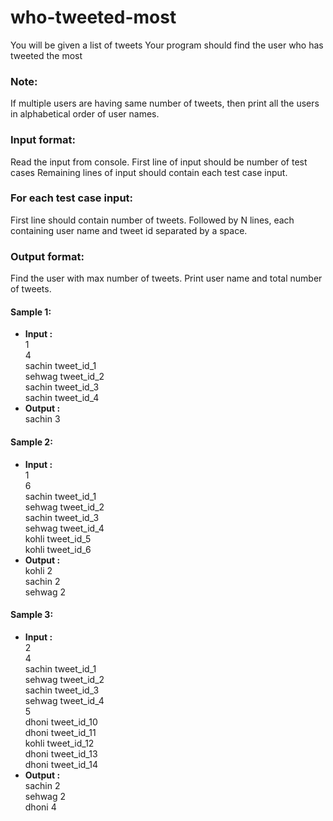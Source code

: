 # who-tweeted-most


You will be given a list of tweets
Your program should find the user who has tweeted the most

### Note:
If multiple users are having same number of tweets, then print all the users in alphabetical order of user names.

### Input format:
Read the input from console.
First line of input should be number of test cases
Remaining lines of input should contain each test case input. 

### For each test case input:
First line should contain number of tweets.
Followed by N lines, each containing user name and tweet id separated by a space.

### Output format:
Find the user with max number of tweets. Print user name and total number of tweets.


#### Sample 1:
* **Input :** <br> 
1 <br>
4 <br>
sachin tweet_id_1 <br>
sehwag tweet_id_2 <br>
sachin tweet_id_3 <br>
sachin tweet_id_4 <br>
* **Output :**<br>
sachin 3


#### Sample 2:
* **Input :** <br>
1 <br>
6 <br>
sachin tweet_id_1 <br>
sehwag tweet_id_2 <br>
sachin tweet_id_3 <br>
sehwag tweet_id_4 <br>
kohli tweet_id_5 <br>
kohli tweet_id_6 <br>
* **Output :** <br>
kohli 2 <br>
sachin 2 <br>
sehwag 2 



#### Sample 3:
* **Input :** <br>
2 <br>
4 <br>
sachin tweet_id_1 <br>
sehwag tweet_id_2 <br>
sachin tweet_id_3 <br>
sehwag tweet_id_4 <br>
5 <br>
dhoni tweet_id_10 <br>
dhoni tweet_id_11 <br>
kohli tweet_id_12 <br>
dhoni tweet_id_13 <br>
dhoni tweet_id_14 <br>
* **Output :** <br>
sachin 2 <br>
sehwag 2 <br>
dhoni 4 





